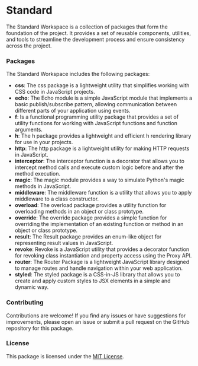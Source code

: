 # Standard

The Standard Workspace is a collection of packages that form the foundation of the project. It provides a set of reusable components, utilities, and tools to streamline the development process and ensure consistency across the project.

### Packages

The Standard Workspace includes the following packages:

- **css**: The css package is a lightweight utility that simplifies working with CSS code in JavaScript projects.
- **echo**: The Echo module is a simple JavaScript module that implements a basic publish/subscribe pattern, allowing communication between different parts of your application using events.
- **f**: Is a functional programming utility package that provides a set of utility functions for working with JavaScript functions and function arguments.
- **h**: The h package provides a lightweight and efficient h rendering library for use in your projects.
- **http**: The http package is a lightweight utility for making HTTP requests in JavaScript.
- **interceptor**: The interceptor function is a decorator that allows you to intercept method calls and execute custom logic before and after the method execution.
- **magic**: The magic module provides a way to simulate Python's magic methods in JavaScript.
- **middleware**: The middleware function is a utility that allows you to apply middleware to a class constructor.
- **overload**: The overload package provides a utility function for overloading methods in an object or class prototype.
- **override**: The override package provides a simple function for overriding the implementation of an existing function or method in an object or class prototype.
- **result**: The Result package provides an enum-like object for representing result values in JavaScript.
- **revoke**: Revoke is a JavaScript utility that provides a decorator function for revoking class instantiation and property access using the Proxy API.
- **router**: The Router Package is a lightweight JavaScript library designed to manage routes and handle navigation within your web application.
- **styled**: The styled package is a CSS-in-JS library that allows you to create and apply custom styles to JSX elements in a simple and dynamic way.

### Contributing

Contributions are welcome! If you find any issues or have suggestions for improvements, please open an issue or submit a pull request on the GitHub repository for this package.

### License

This package is licensed under the [MIT License](https://opensource.org/licenses/MIT).
